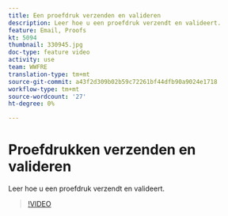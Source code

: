 ```yaml
---
title: Een proefdruk verzenden en valideren
description: Leer hoe u een proefdruk verzendt en valideert.
feature: Email, Proofs
kt: 5094
thumbnail: 330945.jpg
doc-type: feature video
activity: use
team: WWFRE
translation-type: tm+mt
source-git-commit: a43f2d309b02b59c72261bf44dfb90a9024e1718
workflow-type: tm+mt
source-wordcount: '27'
ht-degree: 0%

---
```



# Proefdrukken verzenden en valideren

Leer hoe u een proefdruk verzendt en valideert.

>[!VIDEO](https://video.tv.adobe.com/v/330945)
